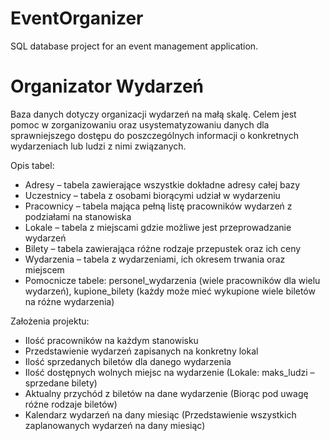 # EventOrganizer
SQL database project for an event management application. 

# Organizator Wydarzeń  
  Baza danych dotyczy organizacji wydarzeń na małą skalę. Celem jest pomoc w zorganizowaniu
oraz usystematyzowaniu danych dla sprawniejszego dostępu do poszczególnych informacji o
konkretnych wydarzeniach lub ludzi z nimi związanych.  

Opis tabel:  
- Adresy – tabela zawierające wszystkie dokładne adresy całej bazy
- Uczestnicy – tabela z osobami biorącymi udział w wydarzeniu
- Pracownicy – tabela mająca pełną listę pracowników wydarzeń z podziałami na stanowiska
- Lokale – tabela z miejscami gdzie możliwe jest przeprowadzanie wydarzeń
- Bilety – tabela zawierająca różne rodzaje przepustek oraz ich ceny
- Wydarzenia – tabela z wydarzeniami, ich okresem trwania oraz miejscem
- Pomocnicze tabele: personel_wydarzenia (wiele pracowników dla wielu wydarzeń), kupione_bilety (każdy może mieć wykupione wiele biletów na różne wydarzenia)

Założenia projektu:  
- Ilość pracowników na każdym stanowisku
- Przedstawienie wydarzeń zapisanych na konkretny lokal
- Ilość sprzedanych biletów dla danego wydarzenia
- Ilość dostępnych wolnych miejsc na wydarzenie (Lokale: maks_ludzi – sprzedane bilety)
- Aktualny przychód z biletów na dane wydarzenie (Biorąc pod uwagę różne rodzaje biletów)
- Kalendarz wydarzeń na dany miesiąc (Przedstawienie wszystkich zaplanowanych wydarzeń na dany miesiąc)
